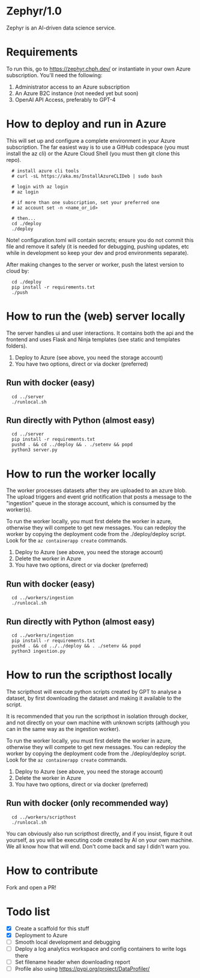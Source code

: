 # Zephyr/1.0

Zephyr is an AI-driven data science service.



# Requirements

To run this, go to https://zephyr.chph.dev/ or instantiate in your own Azure subscription. You'll need the following:

1. Administrator access to an Azure subscription
1. An Azure B2C instance (not needed yet but soon)
1. OpenAI API Access, preferably to GPT-4



# How to deploy and run in Azure

This will set up and configure a complete environment in your Azure subscription. The far easiest way is to use a GitHub codespace (you must install the az cli) or the Azure Cloud Shell (you must then git clone this repo).

```
  # install azure cli tools
  # curl -sL https://aka.ms/InstallAzureCLIDeb | sudo bash

  # login with az login
  # az login

  # if more than one subscription, set your preferred one
  # az account set -n <name_or_id>

  # then...
  cd ./deploy
  ./deploy
```

Note! configuration.toml will contain secrets; ensure you do not commit this file and remove it safely (it is needed for debugging, pushing updates, etc while in development so keep your dev and prod environments separate).

After making changes to the server or worker, push the latest version to cloud by:

```
  cd ./deploy
  pip install -r requirements.txt
  ./push
```



# How to run the (web) server locally

The server handles ui and user interactions. It contains both the api
and the frontend and uses Flask and Ninja templates (see static and templates folders).

1. Deploy to Azure (see above, you need the storage account)
1. You have two options, direct or via docker (preferred)

## Run with docker (easy)

```
  cd ../server
  ./runlocal.sh
```

## Run directly with Python (almost easy)

```
  cd ../server
  pip install -r requirements.txt
  pushd . && cd ../deploy && . ./setenv && popd
  python3 server.py
```



# How to run the worker locally

The worker processes datasets after they are uploaded to an azure blob. The upload triggers and event grid notification that posts a message to the "ingestion" queue in the storage account, which is consumed by the worker(s).

To run the worker locally, you must first delete the worker in azure, otherwise they will compete to get new messages. You can redeploy the worker by copying the deployment code from the ./deploy/deploy script. Look for the `az containerapp create` commands.

1. Deploy to Azure (see above, you need the storage account)
1. Delete the worker in Azure
1. You have two options, direct or via docker (preferred)

## Run with docker (easy)

```
  cd ../workers/ingestion
  ./runlocal.sh
```

## Run directly with Python (almost easy)

```
  cd ../workers/ingestion
  pip install -r requirements.txt
  pushd . && cd ../../deploy && . ./setenv && popd
  python3 ingestion.py
```


# How to run the scripthost locally

The scripthost will execute python scripts created by GPT to analyse a dataset, by first downloading the dataset and making it available to the script.

It is recommended that you run the scripthost in isolation through docker, and not directly on your own machine with unknown scripts (although you can in the same way as the ingestion worker).

To run the worker locally, you must first delete the worker in azure, otherwise they will compete to get new messages. You can redeploy the worker by copying the deployment code from the ./deploy/deploy script. Look for the `az containerapp create` commands.

1. Deploy to Azure (see above, you need the storage account)
1. Delete the worker in Azure
1. You have two options, direct or via docker (preferred)

## Run with docker (only recommended way)

```
  cd ../workers/scripthost
  ./runlocal.sh
```

You can obviously also run scripthost directly, and if you insist, figure it out yourself, as you will be executing code created by AI on your own machine. We all know how that will end. Don't come back and say I didn't warn you.



# How to contribute

Fork and open a PR!



# Todo list

- [x] Create a scaffold for this stuff
- [x] Deployment to Azure
- [ ] Smooth local development and debugging
- [ ] Deploy a log analytics workspace and config containers to write logs there
- [ ] Set filename header when downloading report
- [ ] Profile also using https://pypi.org/project/DataProfiler/